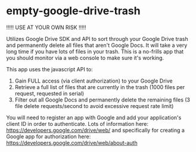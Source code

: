 empty-google-drive-trash
========================

!!!!! USE AT YOUR OWN RISK !!!!!

Utilizes Google Drive SDK and API to sort through your Google Drive trash and permanently delete all files that aren't Google Docs. It will take a very long time if you have lots of files in your trash. This is a no-frills app that you should monitor via a web console to make sure it's working.

This app uses the javascript API to:
1. Gain FULL access (via client authorization) to your Google Drive
2. Retrieve a full list of files that are currently in the trash (1000 files per request, requested in serial)
3. Filter out all Google Docs and permanently delete the remaining files (3 file delete requests/second to avoid excessive request rate limit)

You will need to register an app with Google and add your application's client ID in order to authenticate. Lots of information here: https://developers.google.com/drive/web/ and specifically for creating a Google app for authorization here: https://developers.google.com/drive/web/about-auth
